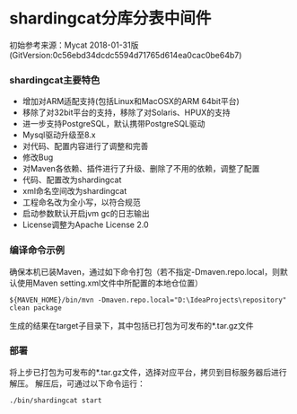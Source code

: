 # shardingcat分库分表中间件
初始参考来源：Mycat 2018-01-31版 (GitVersion:0c56ebd34dcdc5594d71765d614ea0cac0be64b7)

### shardingcat主要特色
- 增加对ARM适配支持(包括Linux和MacOSX的ARM 64bit平台)
- 移除了对32bit平台的支持，移除了对Solaris、HPUX的支持
- 进一步支持PostgreSQL，默认携带PostgreSQL驱动
- Mysql驱动升级至8.x
- 对代码、配置内容进行了调整和完善
- 修改Bug
- 对Maven各依赖、插件进行了升级、删除了不用的依赖，调整了配置
- 代码、配置改为shardingcat
- xml命名空间改为shardingcat
- 工程命名改为全小写，以符合规范
- 启动参数默认开启jvm gc的日志输出
- License调整为Apache License 2.0

### 编译命令示例
确保本机已装Maven，通过如下命令打包（若不指定-Dmaven.repo.local，则默认使用Maven setting.xml文件中所配置的本地仓位置）
```
${MAVEN_HOME}/bin/mvn -Dmaven.repo.local="D:\IdeaProjects\repository" clean package
```
生成的结果在target子目录下，其中包括已打包为可发布的*.tar.gz文件

### 部署
将上步已打包为可发布的*.tar.gz文件，选择对应平台，拷贝到目标服务器后进行解压。
解压后，可通过以下命令运行：
```
./bin/shardingcat start
```

